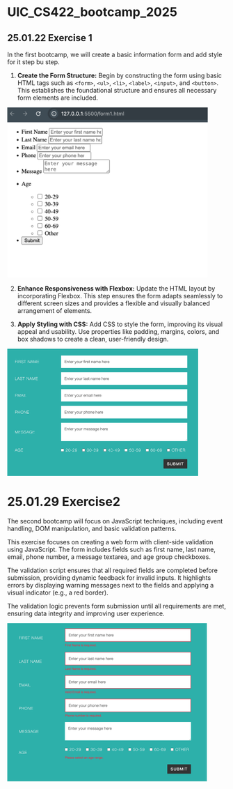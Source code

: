 # UIC_CS422_bootcamp_2025

## 25.01.22 Exercise 1

In the first bootcamp, we will create a basic information form and add style for it step bu step.

1. **Create the Form Structure:** Begin by constructing the form using basic HTML tags such as `<form>`, `<ul>`, `<li>`, `<label>`, `<input>`, and `<button>`. This establishes the foundational structure and ensures all necessary form elements are included.

<img src="base.png" alt="form1" style="zoom: 45%;" />

2. **Enhance Responsiveness with Flexbox:** Update the HTML layout by incorporating Flexbox. This step ensures the form adapts seamlessly to different screen sizes and provides a flexible and visually balanced arrangement of elements.

3. **Apply Styling with CSS:** Add CSS to style the form, improving its visual appeal and usability. Use properties like padding, margins, colors, and box shadows to create a clean, user-friendly design.

<img src="form.png" alt="form2" style="zoom: 50%;" />

# 25.01.29 Exercise2

The second bootcamp will focus on JavaScript techniques, including event handling, DOM manipulation, and basic validation patterns.

This exercise focuses on creating a web form with client-side validation using JavaScript. The form includes fields such as first name, last name, email, phone number, a message textarea, and age group checkboxes. 

The validation script ensures that all required fields are completed before submission, providing dynamic feedback for invalid inputs. It highlights errors by displaying warning messages next to the fields and applying a visual indicator (e.g., a red border). 

The validation logic prevents form submission until all requirements are met, ensuring data integrity and improving user experience. 

<img src="AGV_vUd5DCQCKGycU4wrs00t32vorap9uLJpG6oT0AWf6bG8ICfAsnnI9zSghBLFPdsjzuKl2RFhktOWZ5Bc_zeYfdUGgD-bTFflH-I59C0hmCwQaNADf0viTO30qntbuDrsyB4N0lgaMLWlvFMf1EVV8K4=s2048.png" alt="img" style="zoom:50%;" />


